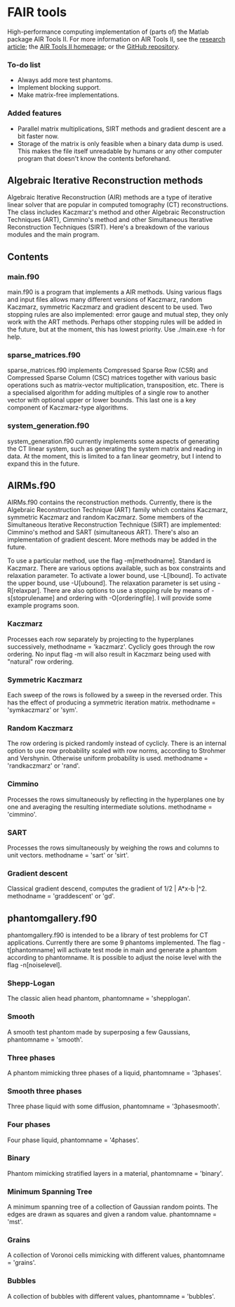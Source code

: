 # FAIR tools
High-performance computing implementation of (parts of) the Matlab package AIR Tools II. For more information on AIR Tools II, see the [research article](https://link.springer.com/article/10.1007/s11075-017-0430-x); the [AIR Tools II homepage](http://people.compute.dtu.dk/pcha/AIRtoolsII/index.html); or the [GitHub repository](https://github.com/jakobsj/AIRToolsII).

### To-do list
- Always add more test phantoms.
- Implement blocking support.
- Make matrix-free implementations.

### Added features
- Parallel matrix multiplications, SIRT methods and gradient descent are a bit faster now.
- Storage of the matrix is only feasible when a binary data dump is used. This makes the file itself unreadable by humans or any other computer program that doesn't know the contents beforehand.

## Algebraic Iterative Reconstruction methods
Algebraic Iterative Reconstruction (AIR) methods are a type of iterative linear solver that are popular in computed tomography (CT) reconstructions. The class includes Kaczmarz's method and other Algebraic Reconstruction Techniques (ART), Cimmino's method and other Simultaneous Iterative Reconstruction Techniques (SIRT).
Here's a breakdown of the various modules and the main program.

## Contents

### main.f90
main.f90 is a program that implements a AIR methods. Using various flags and input files allows many different versions of Kaczmarz, random Kaczmarz, symmetric Kaczmarz and gradient descent to be used. Two stopping rules are also implemented: error gauge and mutual step, they only work with the ART methods. Perhaps other stopping rules will be added in the future, but at the moment, this has lowest priority. Use ./main.exe -h for help.

### sparse_matrices.f90
sparse_matrices.f90 implements Compressed Sparse Row (CSR) and Compressed Sparse Column (CSC) matrices together with various basic operations such as matrix-vector multiplication, transposition, etc. There is a specialised algorithm for adding multiples of a single row to another vector with optional upper or lower bounds. This last one is a key component of Kaczmarz-type algorithms.

### system_generation.f90
system_generation.f90 currently implements some aspects of generating the CT linear system, such as generating the system matrix and reading in data. At the moment, this is limited to a fan linear geometry, but I intend to expand this in the future.

## AIRMs.f90
AIRMs.f90 contains the reconstruction methods. Currently, there is the Algebraic Reconstruction Technique (ART) family which contains Kaczmarz, symmetric Kaczmarz and random Kaczmarz. Some members of the Simultaneous Iterative Reconstruction Technique (SIRT) are implemented: Cimmino's method and SART (simultaneous ART). There's also an implementation of gradient descent. More methods may be added in the future.

To use a particular method, use the flag -m[methodname]. Standard is Kaczmarz. There are various options available, such as box constraints and relaxation parameter. To activate a lower bound, use -L[lbound]. To activate the upper bound, use -U[ubound]. The relaxation parameter is set using -R[relaxpar]. There are also options to use a stopping rule by means of -s[stoprulename] and ordering with -O[orderingfile]. I will provide some example programs  soon.

### Kaczmarz
Processes each row separately by projecting to the hyperplanes successively, methodname = 'kaczmarz'. Cyclicly goes through the row ordering. No input flag -m will also result in Kaczmarz being used with "natural" row ordering.

### Symmetric Kaczmarz
Each sweep of the rows is followed by a sweep in the reversed order. This has the effect of producing a symmetric iteration matrix. methodname = 'symkaczmarz' or 'sym'.

### Random Kaczmarz
The row ordering is picked randomly instead of cyclicly. There is an internal option to use row probability scaled with row norms, according to Strohmer and Vershynin. Otherwise uniform probability is used. methodname = 'randkaczmarz' or 'rand'.

### Cimmino
Processes the rows simultaneously by reflecting in the hyperplanes one by one and averaging the resulting intermediate solutions. methodname = 'cimmino'.

### SART
Processes the rows simultaneously by weighing the rows and columns to unit vectors. methodname = 'sart' or 'sirt'.

### Gradient descent
Classical gradient descend, computes the gradient of 1/2 \| A*x-b \|^2. methodname = 'graddescent' or 'gd'.


## phantomgallery.f90
phantomgallery.f90 is intended to be a library of test problems for CT applications. Currently there are some 9 phantoms implemented.
The flag -t[phantomname] will activate test mode in main and generate a phantom according to phantomname. It is possible to adjust the noise level with the flag -n[noiselevel].

### Shepp-Logan
The classic alien head phantom, phantomname = 'shepplogan'.

### Smooth
A smooth test phantom made by superposing a few Gaussians, phantomname = 'smooth'.

### Three phases
A phantom mimicking three phases of a liquid, phantomname = '3phases'.

### Smooth three phases
Three phase liquid with some diffusion, phantomname = '3phasesmooth'.

### Four phases
Four phase liquid, phantomname = '4phases'.

### Binary
Phantom mimicking stratified layers in a material, phantomname = 'binary'.

### Minimum Spanning Tree
A minimum spanning tree of a collection of Gaussian random points. The edges are drawn as squares and given a random value. phantomname = 'mst'.

### Grains
A collection of Voronoi cells mimicking with different values, phantomname = 'grains'.

### Bubbles
A collection of bubbles with different values, phantomname = 'bubbles'.



